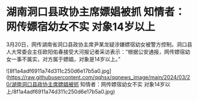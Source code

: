 # 湖南洞口县政协主席嫖娼被抓 知情者：网传嫖宿幼女不实 对象14岁以上

3月20日，网传湖南省洞口县政协主席尹某龙疑涉嫌嫖宿幼女被警方控制。洞口县人大常委会主任欧阳佑春接受大河报记者采访表示：“根据公安通报，网传嫖宿幼女一事不属实，对方属于嫖娼，对象是14岁以上。”

![8f1a4adf6911a74d311c250d6e17b5a0.jpg](https://raw.githubusercontent.com/qqhsx/qqnews_image/main/2024/03/20/湖南洞口县政协主席嫖娼被抓 知情者：网传嫖宿幼女不实 对象14岁以上/8f1a4adf6911a74d311c250d6e17b5a0.jpg)

